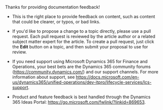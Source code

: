 Thanks for providing documentation feedback! 

-	This is the right place to provide feedback on content, such as content that could be clearer, or typos, or bad links. 

-	If you'd like to propose a change to a topic directly, please use a pull request. Each pull request is reviewed by the article author or a related subject matter expert for the article. To create a pull request, just click the **Edit** button on a topic, and then submit your proposal to use for review. 

-	If you need support using Microsoft Dynamics 365 for Finance and Operations, your best bets are the Dynamics 365 community forums (https://community.dynamics.com/) and our support channels. For more information about support, see https://docs.microsoft.com/en-us/dynamics365/unified-operations/dev-itpro/lifecycle-services/lcs-support.

-	Product and feature feedback is best handled through the Dynamics 365 Ideas Portal: https://go.microsoft.com/fwlink/?linkid=869653.  
